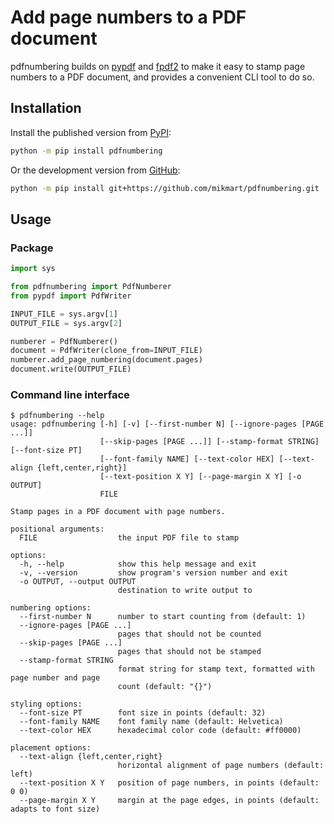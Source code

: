 # Add page numbers to a PDF document

pdfnumbering builds on [pypdf](https://github.com/py-pdf/pypdf) and
[fpdf2](https://github.com/py-pdf/fpdf2) to make it easy to stamp page numbers
to a PDF document, and provides a convenient CLI tool to do so.

## Installation

Install the published version from [PyPI](https://pypi.org/project/pdfnumbering/):

```sh
python -m pip install pdfnumbering
```

Or the development version from [GitHub](https://github.com/mikmart/pdfnumbering):

```sh
python -m pip install git+https://github.com/mikmart/pdfnumbering.git
```

## Usage

### Package

```py
import sys

from pdfnumbering import PdfNumberer
from pypdf import PdfWriter

INPUT_FILE = sys.argv[1]
OUTPUT_FILE = sys.argv[2]

numberer = PdfNumberer()
document = PdfWriter(clone_from=INPUT_FILE)
numberer.add_page_numbering(document.pages)
document.write(OUTPUT_FILE)
```

### Command line interface

```
$ pdfnumbering --help
usage: pdfnumbering [-h] [-v] [--first-number N] [--ignore-pages [PAGE ...]]
                    [--skip-pages [PAGE ...]] [--stamp-format STRING] [--font-size PT]
                    [--font-family NAME] [--text-color HEX] [--text-align {left,center,right}]
                    [--text-position X Y] [--page-margin X Y] [-o OUTPUT]
                    FILE

Stamp pages in a PDF document with page numbers.

positional arguments:
  FILE                  the input PDF file to stamp

options:
  -h, --help            show this help message and exit
  -v, --version         show program's version number and exit
  -o OUTPUT, --output OUTPUT
                        destination to write output to

numbering options:
  --first-number N      number to start counting from (default: 1)
  --ignore-pages [PAGE ...]
                        pages that should not be counted
  --skip-pages [PAGE ...]
                        pages that should not be stamped
  --stamp-format STRING
                        format string for stamp text, formatted with page number and page
                        count (default: "{}")

styling options:
  --font-size PT        font size in points (default: 32)
  --font-family NAME    font family name (default: Helvetica)
  --text-color HEX      hexadecimal color code (default: #ff0000)

placement options:
  --text-align {left,center,right}
                        horizontal alignment of page numbers (default: left)
  --text-position X Y   position of page numbers, in points (default: 0 0)
  --page-margin X Y     margin at the page edges, in points (default: adapts to font size)
```
